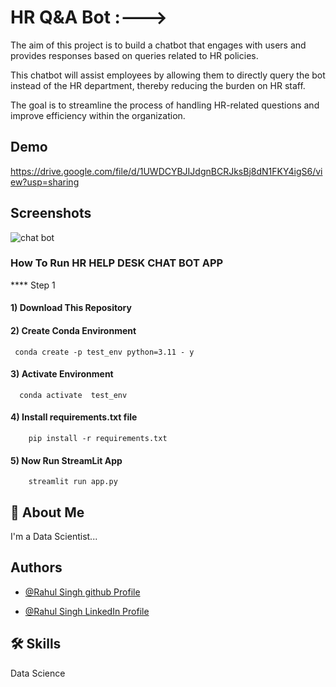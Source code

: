
# HR Q&A Bot :--->

The aim of this project is to build a chatbot that engages with users and provides responses based on queries related to HR policies.

This chatbot will assist employees by allowing them to directly query the bot instead of the HR department, thereby reducing the burden on HR staff.

The goal is to streamline the process of handling HR-related questions and improve efficiency within the organization.


## Demo

https://drive.google.com/file/d/1UWDCYBJIJdgnBCRJksBj8dN1FKY4igS6/view?usp=sharing
## Screenshots

![chat bot](https://drive.google.com/file/d/1SA9f5_jW3wzKQtiJ0g2lj01cOxpBYem7/view?usp=sharing)

### How To Run HR HELP DESK CHAT BOT  APP 

**** Step 1

#### 1) Download This Repository 
#### 2) Create Conda Environment
     conda create -p test_env python=3.11 - y 

#### 3)  Activate Environment 
      conda activate  test_env

#### 4)  Install requirements.txt file 
        pip install -r requirements.txt

#### 5) Now Run StreamLit App
        streamlit run app.py



## 🚀 About Me
I'm a Data Scientist...


## Authors

- [@Rahul Singh github Profile](https://github.com/rahulsingh04)

- [@Rahul Singh LinkedIn Profile](https://www.linkedin.com/in/rahul-singh-530b541a2/)


## 🛠 Skills
Data Science

